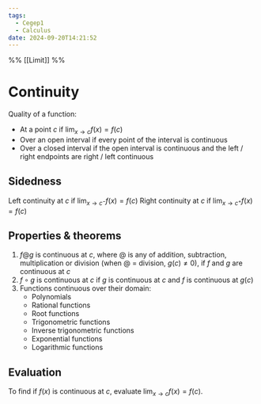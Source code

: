 ```yaml
---
tags:
  - Cegep1
  - Calculus
date: 2024-09-20T14:21:52
---
```


%% [[Limit]] %%

# Continuity

Quality of a function:

- At a point $c$ if $\lim_{ x \to c }f(x) = f(c)$
- Over an open interval if every point of the interval is continuous
- Over a closed interval if the open interval is continuous and the left / right endpoints are right / left continuous

## Sidedness

Left continuity at $c$ if $\lim_{ x \to c^- }f(x) = f(c)$
Right continuity at $c$ if $\lim_{ x \to c^+ }f(x) = f(c)$

## Properties & theorems

1. $f@g$ is continuous at $c$, where $@$ is any of addition, subtraction, multiplication or division (when $@$ = division, $g(c) \ne 0$), if $f$ and $g$ are continuous at $c$
2. $f\circ g$ is continuous at $c$ if $g$ is continuous at $c$ and $f$ is continuous at $g(c)$
3. Functions continuous over their domain:
	- Polynomials
	- Rational functions
	- Root functions
	- Trigonometric functions
	- Inverse trigonometric functions
	- Exponential functions
	- Logarithmic functions

## Evaluation

To find if $f(x)$ is continuous at $c$, evaluate $\lim_{ x \to c }f(x) = f(c)$.